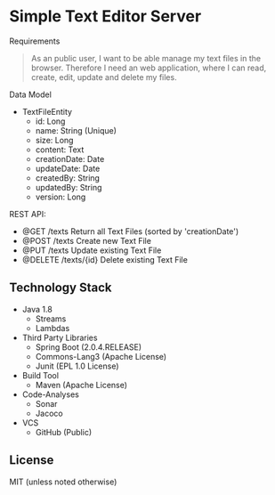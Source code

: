 # Simple Text Editor Server

Requirements

> As an public user, I want to be able manage my text files in the browser. 
Therefore I need an web application, where I can read, create, edit, update and delete my files. 

Data Model

* TextFileEntity
     * id: Long 
     * name: String (Unique)
     * size: Long
     * content: Text
     * creationDate: Date
     * updateDate: Date
     * createdBy: String
     * updatedBy: String
     * version: Long
     

REST API:
* @GET      /texts Return all Text Files (sorted by 'creationDate')
* @POST     /texts Create new Text File
* @PUT      /texts Update existing Text File
* @DELETE   /texts/{id} Delete existing Text File

## Technology Stack

* Java 1.8
    * Streams 
    * Lambdas
* Third Party Libraries
    * Spring Boot (2.0.4.RELEASE)
    * Commons-Lang3 (Apache License)
    * Junit (EPL 1.0 License)
* Build Tool
    * Maven (Apache License)
* Code-Analyses
    * Sonar
    * Jacoco
* VCS 
    * GitHub (Public)
    
## License

MIT (unless noted otherwise)
